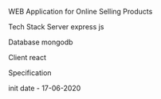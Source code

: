 WEB Application for Online Selling Products

Tech Stack
  Server
     express js

  Database
     mongodb   

  Client
     react   

Specification     

init date - 17-06-2020